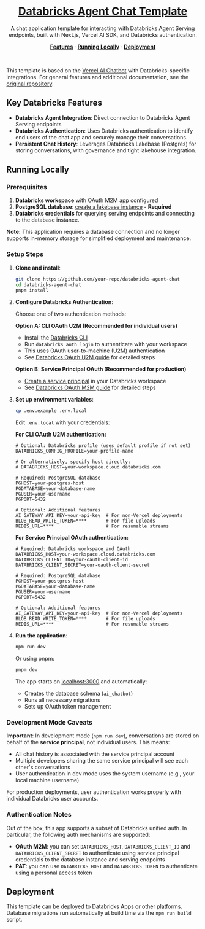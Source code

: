 <a href="https://docs.databricks.com/aws/en/generative-ai/agent-framework/chat-app">
  <h1 align="center">Databricks Agent Chat Template</h1>
</a>

<p align="center">
    A chat application template for interacting with Databricks Agent Serving endpoints, built with Next.js, Vercel AI SDK, and Databricks authentication.
</p>

<p align="center">
  <a href="#features"><strong>Features</strong></a> ·
  <a href="#running-locally"><strong>Running Locally</strong></a> ·
  <a href="#deployment"><strong>Deployment</strong></a>
</p>
<br/>

This template is based on the [Vercel AI Chatbot](https://github.com/vercel/ai-chatbot) with Databricks-specific integrations. For general features and additional documentation, see the [original repository](https://github.com/vercel/ai-chatbot/blob/main/README.md).

## Key Databricks Features

- **Databricks Agent Integration**: Direct connection to Databricks Agent Serving endpoints
- **Databricks Authentication**: Uses Databricks authentication to identify end users of the chat app and securely manage their conversations.
- **Persistent Chat History**: Leverages Databricks Lakebase (Postgres) for storing conversations, with governance and tight lakehouse integration.

## Running Locally

### Prerequisites

1. **Databricks workspace** with OAuth M2M app configured
2. **PostgreSQL database**: [create a lakebase instance](https://docs.databricks.com/aws/en/oltp/instances/create/) - **Required**
3. **Databricks credentials** for querying serving endpoints and connecting to the database instance.

**Note:** This application requires a database connection and no longer supports in-memory storage for simplified deployment and maintenance. 

### Setup Steps

1. **Clone and install**:
   ```bash
   git clone https://github.com/your-repo/databricks-agent-chat
   cd databricks-agent-chat
   pnpm install
   ```

2. **Configure Databricks Authentication**:

   Choose one of two authentication methods:

   **Option A: CLI OAuth U2M (Recommended for individual users)**

   - Install the [Databricks CLI](https://docs.databricks.com/en/dev-tools/cli/install.html)
   - Run `databricks auth login` to authenticate with your workspace
   - This uses OAuth user-to-machine (U2M) authentication
   - See [Databricks OAuth U2M guide](https://docs.databricks.com/en/dev-tools/auth/oauth-u2m.html) for detailed steps

   **Option B: Service Principal OAuth (Recommended for production)**

   - [Create a service principal](https://docs.databricks.com/aws/en/admin/users-groups/manage-service-principals?language=Workspace%C2%A0admin%C2%A0settings#-add-service-principals-to-your-account) in your Databricks workspace
   - See [Databricks OAuth M2M guide](https://docs.databricks.com/en/dev-tools/auth/oauth-m2m.html) for detailed steps


3. **Set up environment variables**:
   ```bash
   cp .env.example .env.local
   ```

   Edit `.env.local` with your credentials:

   **For CLI OAuth U2M authentication:**
   ```env
   # Optional: Databricks profile (uses default profile if not set)
   DATABRICKS_CONFIG_PROFILE=your-profile-name

   # Or alternatively, specify host directly:
   # DATABRICKS_HOST=your-workspace.cloud.databricks.com

   # Required: PostgreSQL database
   PGHOST=your-postgres-host
   PGDATABASE=your-database-name
   PGUSER=your-username
   PGPORT=5432

   # Optional: Additional features
   AI_GATEWAY_API_KEY=your-api-key  # For non-Vercel deployments
   BLOB_READ_WRITE_TOKEN=****       # For file uploads
   REDIS_URL=****                   # For resumable streams
   ```

   **For Service Principal OAuth authentication:**
   ```env
   # Required: Databricks workspace and OAuth
   DATABRICKS_HOST=your-workspace.cloud.databricks.com
   DATABRICKS_CLIENT_ID=your-oauth-client-id
   DATABRICKS_CLIENT_SECRET=your-oauth-client-secret

   # Required: PostgreSQL database
   PGHOST=your-postgres-host
   PGDATABASE=your-database-name
   PGUSER=your-username
   PGPORT=5432

   # Optional: Additional features
   AI_GATEWAY_API_KEY=your-api-key  # For non-Vercel deployments
   BLOB_READ_WRITE_TOKEN=****       # For file uploads
   REDIS_URL=****                   # For resumable streams
   ```

4. **Run the application**:
   ```bash
   npm run dev
   ```

   Or using pnpm:
   ```bash
   pnpm dev
   ```

   The app starts on [localhost:3000](http://localhost:3000) and automatically:
   - Creates the database schema (`ai_chatbot`)
   - Runs all necessary migrations
   - Sets up OAuth token management

### Development Mode Caveats

**Important**: In development mode (`npm run dev`), conversations are stored on behalf of the **service principal**, not individual users. This means:

- All chat history is associated with the service principal account
- Multiple developers sharing the same service principal will see each other's conversations
- User authentication in dev mode uses the system username (e.g., your local machine username)

For production deployments, user authentication works properly with individual Databricks user accounts.

### Authentication Notes

Out of the box, this app supports a subset of Databricks unified auth. In particular, the following auth mechanisms are supported:
- **OAuth M2M**: you can set `DATABRICKS_HOST`, `DATABRICKS_CLIENT_ID` and `DATABRICKS_CLIENT_SECRET` to authenticate using service principal credentials to the database instance and serving endpoints
- **PAT**: you can use `DATABRICKS_HOST` and `DATABRICKS_TOKEN` to authenticate using a personal access token


## Deployment

This template can be deployed to Databricks Apps or other platforms. Database migrations run automatically at build time via the `npm run build` script.
